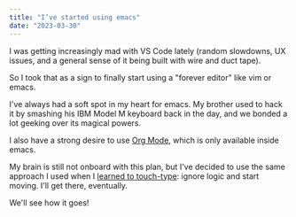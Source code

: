 ```yaml
---
title: "I’ve started using emacs"
date: "2023-03-30"
---
```

I was getting increasingly mad with VS Code lately (random slowdowns, UX issues, and a general sense of it being built with wire and duct tape).

So I took that as a sign to finally start using a "forever editor" like vim or emacs.

I've always had a soft spot in my heart for emacs. My brother used to hack it by smashing his IBM Model M keyboard back in the day, and we bonded a lot geeking over its magical powers.

I also have a strong desire to use [Org Mode](https://orgmode.org), which is only available inside emacs.

My brain is still not onboard with this plan, but I've decided to use the same approach I used when I [learned to touch-type](https://ale.today/learning-to-touch-type): ignore logic and start moving. I'll get there, eventually.

We'll see how it goes!
